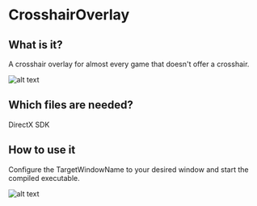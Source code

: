 # CrosshairOverlay

What is it?
---

A crosshair overlay for almost every game that doesn't offer a crosshair. 

![alt text](https://image.prntscr.com/image/kuWkjOriQkmWqFbtuvzMLw.png)



Which files are needed?
---
DirectX SDK

How to use it
---

Configure the TargetWindowName to your desired window and start the compiled executable.

![alt text](https://image.prntscr.com/image/Qd7VZrWyRey5Z6eoFHRx3A.png)


